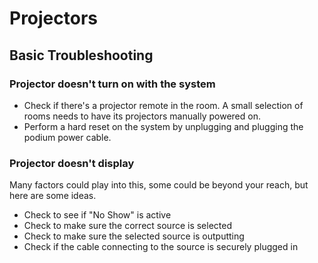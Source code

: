 # Projectors

## Basic Troubleshooting

### Projector doesn't turn on with the system

- Check if there's a projector remote in the room. A small selection of rooms needs to have its projectors manually powered on.
- Perform a hard reset on the system by unplugging and plugging the podium power cable.

### Projector doesn't display

Many factors could play into this, some could be beyond your reach, but here are some ideas.

- Check to see if "No Show" is active
- Check to make sure the correct source is selected
- Check to make sure the selected source is outputting
- Check if the cable connecting to the source is securely plugged in